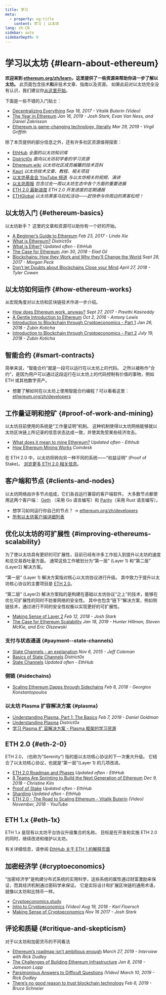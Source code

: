 ```yaml
---
title: 学习
meta:
  - property: og:title
    content: 学习 | 以太坊
lang: zh-CN
sidebar: auto
sidebarDepth: 0
---
```


# 学习以太坊 {#learn-about-ethereum}

**欢迎来到 [ethereum.org/zh/learn](/zh/learn/)，这里提供了一些资源来帮助你进一步了解以太坊。** 此页面包含技术**和**非技术文章、指南以及资源。 如果此前对以太坊完全没有认识，我们建议你[从这里开始](/zh/what-is-ethereum/)。

下面是一些不错的入门贴士：

- [Decentralizing Everything](https://www.youtube.com/watch?v=WSN5BaCzsbo&feature=youtu.be) _Sep 18, 2017 - Vitalik Buterin (Video)_
- [The Year in Ethereum](https://medium.com/@jjmstark/the-year-in-ethereum-87a17d6f8276) _Jan 16, 2019 - Josh Stark, Evan Van Ness, and Daniel Zakrisson_
- [Ethereum is game-changing technology, literally](https://medium.com/@virgilgr/ethereum-is-game-changing-technology-literally-d67e01a01cf8) _Mar 29, 2019 - Virgil Griffith_

除了本页提供的部分信息之外，还有许多社区资源值得探索：

- [EthHub](https://docs.ethhub.io) _全面的以太坊知识库_
- [District0x](https://education.district0x.io/general-topics/understanding-ethereum/) _面向以太坊初学者的学习资源_
- [Ethereum.wiki](https://ethereum.wiki) _以太坊社区成员编纂的技术百科_
- [Kauri](https://kauri.io) _以太坊技术文章、教程、相关项目_
- [以太坊基金会 YouTube 频道](https://www.youtube.com/channel/UCNOfzGXD_C9YMYmnefmPH0g) _与以太坊相关的视频、演讲_
- [以太坊周报](https://weekinethereumnews.com/) _包含过去一周以太坊生态中各个方面的重要进展_
- [ETH 2.0 最新进度](https://notes.ethereum.org/c/Sk8Zs--CQ) _ETH 2.0 开发进度的定期通报_
- [ETHGlobal](https://ethglobal.co) _以太坊黑客马拉松活动——赶快参与你周边的黑客松吧！_

## 以太坊入门 {#ethereum-basics}

以太坊新手？ 这里的文章和资源可以助你有一个好的开始。

- [A Beginner’s Guide to Ethereum](https://blog.coinbase.com/a-beginners-guide-to-ethereum-46dd486ceecf) _Feb 23, 2017 - Linda Xie_
- [What is Ethereum?](https://education.district0x.io/general-topics/understanding-ethereum/what-is-ethereum/) _District0x_
- [What is Ether?](https://docs.ethhub.io/ethereum-basics/what-is-ether/) _Updated often - EthHub_
- [The Case for Ethereum](http://blog.eladgil.com/2018/01/the-case-for-ethereum.html) _Jan 30, 2018 - Elad Gil_
- [Blockchains: How they Work and Why they’ll Change the World](https://spectrum.ieee.org/computing/networks/blockchains-how-they-work-and-why-theyll-change-the-world) _Sept 28, 2017 - Morgan Peck_
- [Don’t let Doubts about Blockchains Close your Mind](https://www.bloomberg.com/opinion/articles/2018-04-27/blockchains-warrant-skepticism-but-keep-an-open-mind) _April 27, 2018 - Tyler Cowen_

## 以太坊如何运作 {#how-ethereum-works}

从宏观角度对以太坊和区块链技术作进一步介绍。

- [How does Ethereum work, anyway?](https://medium.com/@preethikasireddy/how-does-ethereum-work-anyway-22d1df506369) _Sept 27, 2017 - Preethi Kasireddy_
- [A Gentle Introduction to Ethereum](https://bitsonblocks.net/2016/10/02/gentle-introduction-ethereum/) _Oct 2, 2016 - Antony Lewis_
- [Introduction to Blockchain through Cryptoeconomics - Part 1](https://blockchainatberkeley.blog/introduction-to-blockchain-through-cryptoeconomics-part-1-bitcoin-369f245067f9) _Jan 26, 2018 - Zubin Koticha_
- [Introduction to Blockchain through Cryptoeconomics - Part 2](https://medium.com/mechanism-labs/introduction-to-bitcoin-through-cryptoeconomics-part-2-proof-of-work-and-nakamoto-consensus-1252f6a6c012) _July 19, 2018 - Zubin Koticha_

## 智能合约 {#smart-contracts}

简单来说，“智能合约”就是一段可以运行在以太坊上的代码。 之所以被称作“合约”，是因为用户可以通过这段运行在以太坊上的代码控制有价值的事物，例如 ETH 或其他数字资产。

- 想要了解如何在以太坊上使用智能合约编程？可以看看这里： [ethereum.org/zh/developers](/zh/developers/)

## 工作量证明和挖矿 {#proof-of-work-and-mining}

以太坊目前使用的系统是“工作量证明”机制。 这种机制使得以太坊网络能够就以太坊区块链上所记录的信息状态达成一致，并使其免受某些经济攻击。

- [What does it mean to mine Ethereum?](https://docs.ethhub.io/using-ethereum/mining/) _Updated often - Ethhub_
- [How Ethereum Mining Works](https://www.coindesk.com/information/ethereum-mining-works) _Coindesk_

在 ETH 2.0 中，以太坊将转向另一种不同的系统——“权益证明” (Proof of Stake)。 [浏览更多 ETH 2.0 相关信息](./#eth-2-0)。

## 客户端和节点 {#clients-and-nodes}

以太坊网络由许多节点组成，它们各自运行兼容的客户端软件。 大多数节点都使用这两个客户端： [Geth](https://geth.ethereum.org/) （采用 Go 语言编写）和 [Parity](https://www.parity.io/ethereum/)（采用 Rust 语言编写）。

- 想学习如何运行你自己的节点？ → [ethereum.org/zh/developers](/zh/developers/#客户端以及运行你自己的节点)
- [所有以太坊客户端详细列表](https://github.com/ConsenSys/ethereum-developer-tools-list#ethereum-clients)

## 优化以太坊的可扩展性 {#improving-ethereums-scalability}

为了使以太坊具有更好的可扩展性，目前已经有许多工作投入到提升以太坊的速度和总交易吞吐量方面。 通常这些工作被划分为“第一层” (Layer 1) 和“第二层” (Layer2) 解决方案。

“第一层” (Layer 1) 解决方案指对核心以太坊协议进行升级。 其中致力于提升以太坊核心协议的主要项目是 [ETH 2.0](./#eth-2-0)。

“第二层” (Layer2) 解决方案指的是构建在基础以太坊协议“之上”的技术，能够在优化可扩展性的同时不妨害网络的安全性。 其中也包含“链下”解决方案，例如侧链技术，通过进行不同的安全性权衡以实现更好的可扩展性。

- [Making Sense of Layer 2](https://medium.com/l4-media/making-sense-of-ethereums-layer-2-scaling-solutions-state-channels-plasma-and-truebit-22cb40dcc2f4) _Feb 12, 2018 - Josh Stark_
- [The Case for Ethereum Scalability](https://medium.com/connext/the-case-for-ethereum-scalability-d2a8035f880f) _Jan 18, 2019 - Hunter Hillman, Steven McKie, and Eric Olszewski_

### 支付与状态通道 {#payment--state-channels}

- [State Channels - an explanation](https://www.jeffcoleman.ca/state-channels/) _Nov 6, 2015 - Jeff Coleman_
- [Basics of State Channels](https://education.district0x.io/general-topics/understanding-ethereum/basics-state-channels/) _District0x_
- [State Channels](https://docs.ethhub.io/ethereum-roadmap/layer-2-scaling/state-channels/) _Updated often - EthHub_

### 侧链 {#sidechains}

- [Scaling Ethereum Dapps through Sidechains](https://medium.com/loom-network/dappchains-scaling-ethereum-dapps-through-sidechains-f99e51fff447) _Feb 8, 2018 - Georgios Konstantopoulos_

### 以太坊 Plasma 扩容解决方案 {#plasma}

- [Understanding Plasma, Part 1: The Basics](https://www.theblockcrypto.com/2019/02/07/understanding-plasma-part-1-the-basics/) _Feb 7, 2019 - Daniel Goldman_
- [Understanding Plasma](https://education.district0x.io/general-topics/understanding-ethereum/understanding-plasma/) _District0x_
- [学习 Plasma 扩 容解决方案 - Plasma 框架的学习资源](https://www.learnplasma.org/en/)

## ETH 2.0 {#eth-2-0}

ETH 2.0， (也称为“Serenity”) 指的是以太坊核心协议的下一次重大升级。 它结合了以太坊核心协议，也就是“第一层”(Layer 1) 的几项改进。

- [ETH 2.0 Roadmap and Phases](https://docs.ethhub.io/ethereum-roadmap/ethereum-2.0/eth-2.0-phases/) _Updated often - EthHub_
- [8 Teams Are Sprinting to Build the Next Generation of Ethereum](https://www.coindesk.com/next-gen-buidlers-the-8-teams-working-on-ethereum-2-0) _Dec 9, 2018 - Christine Kim_
- [Proof of Stake](https://docs.ethhub.io/ethereum-roadmap/ethereum-2.0/proof-of-stake/) _Updated often - EthHub_
- [Sharding](https://docs.ethhub.io/ethereum-roadmap/ethereum-2.0/sharding/) _Updated often - EthHub_
- [ETH 2.0 - The Road to Scaling Ethereum - Vitalik Buterin](https://youtu.be/kCVpDrlVesA) _(Video) November, 2018 - YouTube_

## ETH 1.x {#eth-1x}

ETH 1.x 是现有以太坊平台协议升级集合的名称。 目标是在开发和实施 ETH 2.0 的同时，继续改进和维护以太坊。

有关详细信息，请参阅 [EthHub 关于 ETH 1 的解释页面](https://docs.ethhub.io/ethereum-roadmap/ethereum-1.x/)

## 加密经济学 {#cryptoeconomics}

“加密经济学”是构建分布式系统的实用科学，这些系统的属性通过财富激励来保证，而其经济机制通过密码学来保证。 它是实际设计和扩展区块链的通用术语，就像以太坊和比特币一样。

- [Cryptoeconomics.study](https://cryptoeconomics.study/)
- [Intro to Cryptoeconomics](https://www.youtube.com/watch?v=F0FCI8GxO5I) _(Video) Aug 19, 2018 - Karl Floersch_
- [Making Sense of Cryptoeconomics](https://medium.com/l4-media/making-sense-of-cryptoeconomics-5edea77e4e8d) _Nov 16 2017 - Josh Stark_

## 评论和质疑 {#critique-and-skepticism}

对于以太坊和加密货币的不同看法

- [Ethereum’s roadmap isn’t ambitious enough](https://decryptmedia.com/6136/vulcanize-rick-dudley-ethereum-roadmap-makerdao-polkadot) _March 27, 2019 - Interview with Rick Dudley_
- [The Challenges of Building Ethereum Infrastructure](https://medium.com/@lopp/the-challenges-of-building-ethereum-infrastructure-87e443e47a4b) _Jan 8, 2018 - Jameson Lopp_
- [Parsimonious Answers to Difficult Questions](https://www.youtube.com/watch?v=GOkSg0BuSdw&feature=youtu.be) _(Video) March 10, 2019 - Rick Dudley_
- [There’s no good reason to trust blockchain technology](https://www.wired.com/story/theres-no-good-reason-to-trust-blockchain-technology/) _Feb 6, 2019 - Bruce Schneier_
